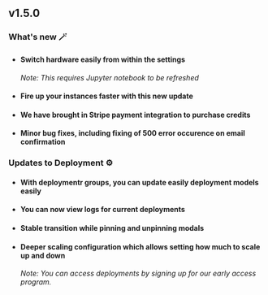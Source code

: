 
## v1.5.0

### What's new 🪄

- #### Switch hardware easily from within the settings

     *Note: This requires Jupyter notebook to be refreshed*

- #### Fire up your instances faster with this new update

- #### We have brought in Stripe payment integration to purchase credits

- #### Minor bug fixes, including fixing of 500 error occurence on email confirmation 

### Updates to Deployment ⚙️
- #### With deploymentr groups, you can update easily deployment models easily

- #### You can now view logs for current deployments

- #### Stable transition while pinning and unpinning modals

- #### Deeper scaling configuration which allows setting how much to scale up and down  
    *Note: You can access deployments by signing up for our early access program.*


